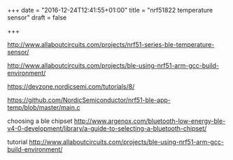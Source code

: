 +++
date = "2016-12-24T12:41:55+01:00"
title = "nrf51822 temperature sensor"
draft = false

+++

http://www.allaboutcircuits.com/projects/nrf51-series-ble-temperature-sensor/


http://www.allaboutcircuits.com/projects/ble-using-nrf51-arm-gcc-build-environment/

https://devzone.nordicsemi.com/tutorials/8/

https://github.com/NordicSemiconductor/nrf51-ble-app-temp/blob/master/main.c

choosing a ble chipset
http://www.argenox.com/bluetooth-low-energy-ble-v4-0-development/library/a-guide-to-selecting-a-bluetooth-chipset/


tutorial
http://www.allaboutcircuits.com/projects/ble-using-nrf51-arm-gcc-build-environment/
